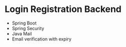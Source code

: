 # Login Registration Backend

- Spring Boot
- Spring Security
- Java Mail
- Email verification with expiry

